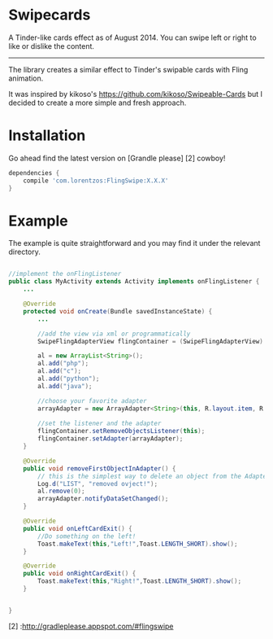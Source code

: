 Swipecards
==========

A Tinder-like cards effect as of August 2014. You can swipe left or right to like or dislike the content.


---

The library creates a similar effect to Tinder's swipable cards with Fling animation.

It was inspired by kikoso's https://github.com/kikoso/Swipeable-Cards but I decided to create a more simple and fresh approach.



Installation
=======

Go ahead find the latest version on [Grandle please] [2] cowboy!

```groovy
dependencies {
    compile 'com.lorentzos:FlingSwipe:X.X.X'
}
```



Example
=======

The example is quite straightforward and you may find it under the relevant directory.

```java

//implement the onFlingListener
public class MyActivity extends Activity implements onFlingListener {
    ...

    @Override
    protected void onCreate(Bundle savedInstanceState) {
        ...

        //add the view via xml or programmatically
        SwipeFlingAdapterView flingContainer = (SwipeFlingAdapterView) findViewById(R.id.frame);

        al = new ArrayList<String>();
        al.add("php");
        al.add("c");
        al.add("python");
        al.add("java");

        //choose your favorite adapter
        arrayAdapter = new ArrayAdapter<String>(this, R.layout.item, R.id.helloText, al );
        
        //set the listener and the adapter
        flingContainer.setRemoveObjectsListener(this);
        flingContainer.setAdapter(arrayAdapter);
    }

    @Override
    public void removeFirstObjectInAdapter() {
        // this is the simplest way to delete an object from the Adapter (/AdapterView)
        Log.d("LIST", "removed ovject!");
        al.remove(0);
        arrayAdapter.notifyDataSetChanged();
    }

    @Override
    public void onLeftCardExit() {
        //Do something on the left!
        Toast.makeText(this,"Left!",Toast.LENGTH_SHORT).show();
    }

    @Override
    public void onRightCardExit() {
        Toast.makeText(this,"Right!",Toast.LENGTH_SHORT).show();
    }


}
```

[2] :http://gradleplease.appspot.com/#flingswipe